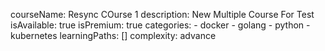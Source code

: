 courseName: Resync COurse 1
description: New Multiple Course For Test
isAvailable: true
isPremium: true
categories: 
    - docker
    - golang
    - python
    - kubernetes
learningPaths: []
complexity: advance

